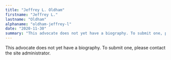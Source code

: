 ```yaml
---
title: "Jeffrey L. Oldham"
firstname: "Jeffrey L."
lastname: "Oldham"
alphaname: "oldham-jeffrey-l"
date: "2020-11-30"
summary: "This advocate does not yet have a biography. To submit one, please contact the site administrator."
---
```

This advocate does not yet have a biography. To submit one, please contact the site administrator.

